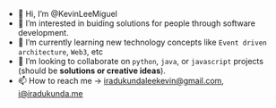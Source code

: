 - 👋 Hi, I’m @KevinLeeMiguel
- 👀 I’m interested in buiding solutions for people through software development.
- 🌱 I’m currently learning new technology concepts like `Event driven architecture`, `Web3`, etc
- 💞️ I’m looking to collaborate on `python`, `java`, or `javascript` projects (should be **solutions or creative ideas**).
- 📫 How to reach me -> iradukundaleekevin@gmail.com, i@iradukunda.me

<!---
KevinLeeMiguel/KevinLeeMiguel is a ✨ special ✨ repository because its `README.md` (this file) appears on your GitHub profile.
You can click the Preview link to take a look at your changes.
--->
